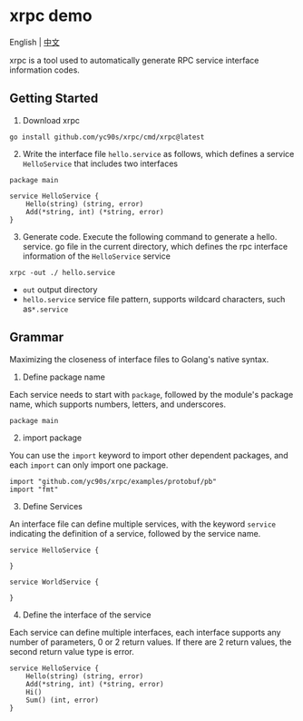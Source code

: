 # xrpc demo
English | [中文](README.md)

xrpc is a tool used to automatically generate RPC service interface information codes.

## Getting Started
1. Download xrpc
```git
go install github.com/yc90s/xrpc/cmd/xrpc@latest
```

2. Write the interface file `hello.service` as follows, which defines a service `HelloService` that includes two interfaces
```
package main

service HelloService {
    Hello(string) (string, error)
    Add(*string, int) (*string, error)
}
```

3. Generate code. Execute the following command to generate a hello. service. go file in the current directory, which defines the rpc interface information of the `HelloService` service
```
xrpc -out ./ hello.service
```
* `out` output directory
* `hello.service` service file pattern, supports wildcard characters, such as`*.service`

## Grammar
Maximizing the closeness of interface files to Golang's native syntax.

1. Define package name
   
Each service needs to start with `package`, followed by the module's package name, which supports numbers, letters, and underscores.
```
package main
```

2. import package
   
You can use the `import` keyword to import other dependent packages, and each `import` can only import one package.
```
import "github.com/yc90s/xrpc/examples/protobuf/pb"
import "fmt"
```

3. Define Services
   
An interface file can define multiple services, with the keyword `service` indicating the definition of a service, followed by the service name.
```
service HelloService {

}

service WorldService {

}
```

4. Define the interface of the service
   
Each service can define multiple interfaces, each interface supports any number of parameters, 0 or 2 return values. If there are 2 return values, the second return value type is error.
```
service HelloService {
    Hello(string) (string, error)
    Add(*string, int) (*string, error)
    Hi()
    Sum() (int, error)
}
```
